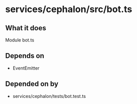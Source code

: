 # services/cephalon/src/bot.ts

## What it does
Module bot.ts

## Depends on
- EventEmitter

## Depended on by
- services/cephalon/tests/bot.test.ts
